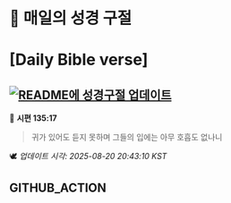 # 🙏 매일의 성경 구절
# [Daily Bible verse]
## [![README에 성경구절 업데이트](https://github.com/DONGSUKA/first_test/actions/workflows/update-readme-bible.yml/badge.svg)](https://github.com/DONGSUKA/first_test/actions/workflows/update-readme-bible.yml)
<!-- START_BIBLE_VERSE -->
📖 **시편 135:17**
> 귀가 있어도 듣지 못하며 그들의 입에는 아무 호흡도 없나니

🕊️ _업데이트 시각: 2025-08-20 20:43:10 KST_
  <!-- END_BIBLE_VERSE -->
## GITHUB_ACTION
